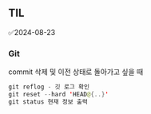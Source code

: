 ## TIL
✅2024-08-23

### Git
commit 삭제 및 이전 상태로 돌아가고 싶을 때
```java
git reflog - 깃 로그 확인
git reset --hard 'HEAD@{..}'
git status 현재 정보 출력
```

